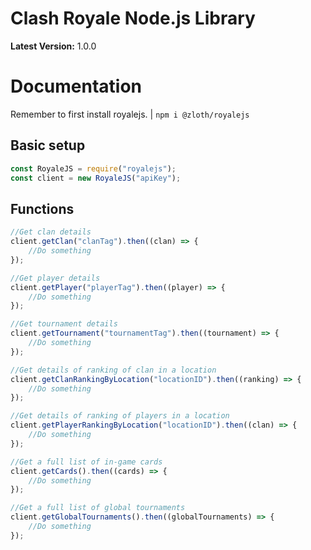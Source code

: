 # **Clash Royale Node.js Library**

**Latest Version:** 1.0.0

# **Documentation**
Remember to first install royalejs. | `npm i @zloth/royalejs`

## **Basic setup**
```javascript
const RoyaleJS = require("royalejs");
const client = new RoyaleJS("apiKey");
```

## **Functions**
```javascript
//Get clan details
client.getClan("clanTag").then((clan) => {
    //Do something
});

//Get player details
client.getPlayer("playerTag").then((player) => {
    //Do something
});

//Get tournament details
client.getTournament("tournamentTag").then((tournament) => {
    //Do something
});

//Get details of ranking of clan in a location
client.getClanRankingByLocation("locationID").then((ranking) => {
    //Do something
});

//Get details of ranking of players in a location
client.getPlayerRankingByLocation("locationID").then((clan) => {
    //Do something
});

//Get a full list of in-game cards
client.getCards().then((cards) => {
    //Do something
});

//Get a full list of global tournaments
client.getGlobalTournaments().then((globalTournaments) => {
    //Do something
});
```